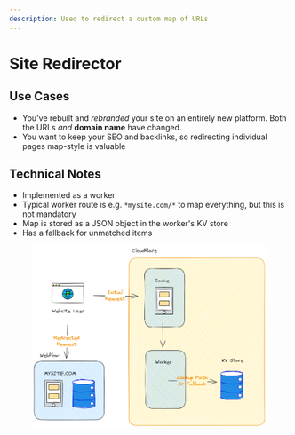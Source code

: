 ```yaml
---
description: Used to redirect a custom map of URLs
---
```


# Site Redirector

## Use Cases

* You've rebuilt and _rebranded_ your site on an entirely new platform. Both the URLs _and_ **domain name** have changed.&#x20;
* You want to keep your SEO and backlinks, so redirecting individual pages map-style is valuable

## Technical Notes

* Implemented as a worker
* Typical worker route is e.g. `*mysite.com/*` to map everything, but this is not mandatory&#x20;
* Map is stored as a JSON object in the worker's KV store
* Has a fallback for unmatched items&#x20;

<figure><img src="../.gitbook/assets/image (22).png" alt=""><figcaption></figcaption></figure>

